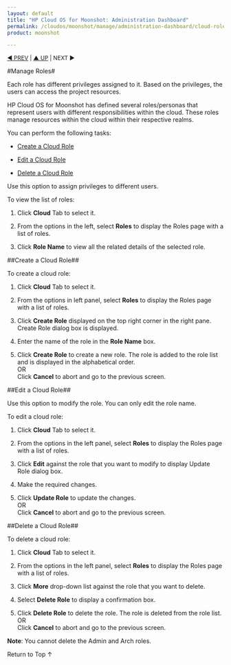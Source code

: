 ```yaml
---
layout: default
title: "HP Cloud OS for Moonshot: Administration Dashboard"
permalink: /cloudos/moonshot/manage/administration-dashboard/cloud-roles/
product: moonshot

---
```


<script>

function PageRefresh {
onLoad="window.refresh"
}

PageRefresh();

</script>

<p style="font-size: small;"> <a href="/cloudos/moonshot/manage/">&#9664; PREV</a> | <a href="/cloudos/moonshot/manage">&#9650; UP</a> | NEXT &#9654; </p>


#Manage Roles#

Each role has different privileges assigned to it. Based on the privileges, the users can access the project resources.

HP Cloud OS for Moonshot has defined several roles/personas that represent users with different responsibilities within the cloud. These roles manage resources within the cloud within their respective realms.

You can perform the following tasks:

* <a href="#Create a Cloud Role">Create a Cloud Role</a> 

* <a href="#Edit a Cloud Role">Edit a Cloud Role</a> 

* <a href="#Delete a Cloud Role">Delete a Cloud Role</a> 


Use this option to assign privileges to different users.

To view the list of roles:

1. Click **Cloud** Tab to select it.

2. From the options in the left, select **Roles** to display the Roles page with a list of roles.

3. Click **Role Name** to view all the related details of the selected role.

##Create a Cloud Role##<a name= "Create a Cloud Role"></a>

To create a cloud role:

1. Click **Cloud** Tab to select it.

2. From the options in left panel, select **Roles** to display the Roles page with a list of roles.

3. Click **Create Role** displayed on the top right corner in the right pane. Create Role dialog box is displayed.

4. Enter the name of the role in the **Role Name** box.

5. Click **Create Role** to create a new role. The role is added to the role list and is displayed in the alphabetical order.<br>
OR <br>
Click **Cancel** to abort and go to the previous screen.

##Edit a Cloud Role##<a name= "Edit a Cloud Role"></a>

Use this option to modify the role. You can only edit the role name.

To edit a cloud role:

1. Click **Cloud** Tab to select it.

2. From the options in the left panel, select **Roles** to display the Roles page with a list of roles.

3. Click **Edit** against the role that you want to modify to display Update Role dialog box.

4. Make the required changes.

5. Click **Update Role** to update the changes.<br>
OR<br>
Click **Cancel** to abort and go to the previous screen.

##Delete a Cloud Role##<a name= "Delete a Cloud Role"></a>

To delete a cloud role:

1. Click **Cloud** Tab to select it.

2. From the options in the left panel, select **Roles** to display the Roles page with a list of roles.

3. Click **More** drop-down list against the role that you want to delete.

4. Select **Delete Role** to display a confirmation box.

5. Click **Delete Role** to delete the role. The role is deleted from the role list.<br>
OR<br>
Click **Cancel** to abort and go to the previous screen.

**Note**: You cannot delete the Admin and Arch roles.

<a href="#top" style="padding:14px 0px 14px 0px; text-decoration: none;"> Return to Top &#8593; </a>
